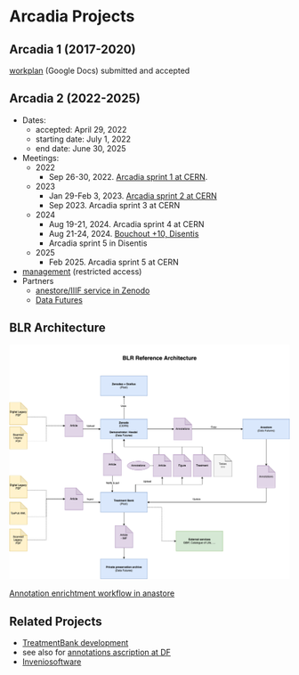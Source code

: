 # Arcadia Projects

## Arcadia 1 (2017-2020)

[workplan](https://drive.google.com/drive/folders/0B_yrQwn4yBySaW03bWtuRlZBa3M?resourcekey=0-HdksmdeDPzuqN6fUvwg62g) (Google Docs) submitted and accepted

## Arcadia 2 (2022-2025)

- Dates:
  - accepted: April 29, 2022
  - starting date: July 1, 2022
  - end date: June 30, 2025
- Meetings:
  - 2022
    - Sep 26-30, 2022. [Arcadia sprint 1 at CERN](https://github.com/plazi/arcadia-2/blob/main/sprint%201%2020220930.md). 
  - 2023
    - Jan 29-Feb 3, 2023. [Arcadia sprint 2 at CERN](https://github.com/plazi/arcadia-project/blob/master/sprint%202%2020230130.md)
    - Sep 2023. Arcadia sprint 3 at CERN
  - 2024
    - Aug 19-21, 2024. Arcadia sprint 4 at CERN
    - Aug 21-24, 2024. [Bouchout +10, Disentis](https://github.com/plazi/bouchout-10)
    - Arcadia sprint 5 in Disentis
  - 2025
    - Feb 2025. Arcadia sprint 5 at CERN
- [management](https://github.com/plazi/arcadia-2) (restricted access)
- Partners
  - [anestore/IIIF service in Zenodo](https://github.com/plazi/collaborations_services/issues/94) 
  - [Data Futures](https://github.com/plazi/collaborations_services/projects/8)

## BLR Architecture

![Reference architecture](blr-architecture.drawio.png)

[Annotation enrichtment workflow in anastore](https://github.com/plazi/arcadia-project/wiki/Annotation-enrichment-in-anastore-workflow)
## Related Projects
* [TreatmentBank development](https://github.com/plazi/arcadia-project/projects/12)
* see also for [annotations ascription at DF](https://github.com/data-futures/ascription-project)
* [Inveniosoftware](https://github.com/inveniosoftware/invenio-app-rdm)
